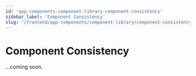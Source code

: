 ```yaml
---
id: 'app-components-component-library-component-consistency'
sidebar_label: 'Component Consistency'
slug: '/frontend/app-components/component-library/component-consistency'
---
```


# Component Consistency

...coming soon.
